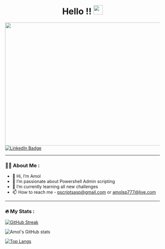 
<h1 align="center">
  Hello !!
  <img src="https://media.giphy.com/media/hvRJCLFzcasrR4ia7z/giphy.gif" width="30px"/>
</h1>
<!-- 
<div align="center">
  <img src="https://media.giphy.com/media/dWesBcTLavkZuG35MI/giphy.gif" width="600" height="300"/>
</div>
-->

[//]: # "Gif Image on top. Admin at work"  
<div align="center">
  <img src="https://media.giphy.com/media/SWoSkN6DxTszqIKEqv/giphy.gif" width="600" height="400"/>
</div>

<div id="badges">
  <a href="https://linkedin.com/amolsp777">
    <img src="https://img.shields.io/badge/LinkedIn-blue?style=for-the-badge&logo=linkedin&logoColor=white" alt="LinkedIn Badge"/>
  </a>
</div>

---

### :man_technologist: About Me :

- 👋 Hi, I’m Amol
- 👀 I’m passionate about Powershell Admin scripting
- 🌱 I’m currently learning all new challenges 
- 📫 How to reach me - pscriptsasp@gmail.com or amolsp777@live.com

<!---
amolsp777/amolsp777 is a ✨ special ✨ repository because its `README.md` (this file) appears on your GitHub profile.
You can click the Preview link to take a look at your changes.
--->
---

### :fire: My Stats :
[![GitHub Streak](http://github-readme-streak-stats.herokuapp.com?user=amolsp777&theme=dark&background=000000)](https://github.com/amolsp777)


![Amol's GitHub stats](https://github-readme-stats.vercel.app/api?username=amolsp777&theme=dark&show_icons=true)

[![Top Langs](https://github-readme-stats.vercel.app/api/top-langs/?username=amolsp777&layout=compact&theme=vision-friendly-dark)](https://github.com/amolsp777)
